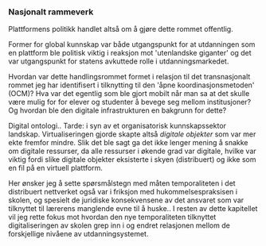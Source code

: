 
### Nasjonalt rammeverk

Plattformens politikk handlet altså om å gjøre dette rommet offentlig.

Former for global kunnskap var både utgangspunkt for at utdanningen som en plattform ble politisk viktig i reaksjon mot 'utenlandske giganter' og det var utgangspunkt for statens avkuttede rolle i utdanningsmarkedet.

Hvordan var dette handlingsrommet formet i relasjon til det transnasjonalt rommet jeg har identifisert i tilknytting til den 'åpne koordinasjonsmetoden' (OCM)?
Hva var det egentlig som ble gjort mobilt når man sa at det skulle være mulig for for elever og studenter å bevege seg mellom institusjoner? Og hvordan ble den digitale infrastrukturen en bakgrunn for dette?

Digital ontologi.. Tarde: i syn av et organisatorisk kunnskapssektor landskap. Virtualiseringen gjorde skapte altså *digitale objekter* som var mer ekte fremfor mindre. Slik det ble sagt ga det ikke lenger mening å snakke om digitale ressurser, da alle ressurser i økende grad var digitale, hvilke var viktig fordi slike digitale objekter eksisterte i skyen (distribuert) og ikke som en fil på en virtuell plattform.

Her ønsker jeg å sette spørsmålstegn med måten temporaliteten i det distribuert nettverket også var i friksjon med hukommelsespraksisen i skolen, og spesielt de juridiske konsekvensene av det ansvaret som var tilknyttet til lærerens manglende evne til å huske.. I resten av dette kapitellet vil jeg rette fokus mot hvordan den nye temporaliteten tilknyttet digitaliseringen av skolen grep inn i og endret relasjonen mellom de forskjellige nivåene av utdanningsystemet.
